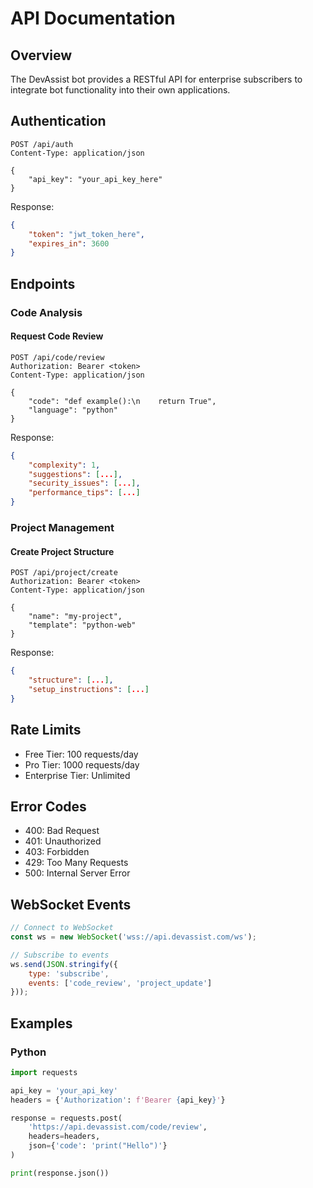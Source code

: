 # API Documentation

## Overview

The DevAssist bot provides a RESTful API for enterprise subscribers to integrate bot functionality into their own applications.

## Authentication

```http
POST /api/auth
Content-Type: application/json

{
    "api_key": "your_api_key_here"
}
```

Response:
```json
{
    "token": "jwt_token_here",
    "expires_in": 3600
}
```

## Endpoints

### Code Analysis

#### Request Code Review
```http
POST /api/code/review
Authorization: Bearer <token>
Content-Type: application/json

{
    "code": "def example():\n    return True",
    "language": "python"
}
```

Response:
```json
{
    "complexity": 1,
    "suggestions": [...],
    "security_issues": [...],
    "performance_tips": [...]
}
```

### Project Management

#### Create Project Structure
```http
POST /api/project/create
Authorization: Bearer <token>
Content-Type: application/json

{
    "name": "my-project",
    "template": "python-web"
}
```

Response:
```json
{
    "structure": [...],
    "setup_instructions": [...]
}
```

## Rate Limits

- Free Tier: 100 requests/day
- Pro Tier: 1000 requests/day
- Enterprise Tier: Unlimited

## Error Codes

- 400: Bad Request
- 401: Unauthorized
- 403: Forbidden
- 429: Too Many Requests
- 500: Internal Server Error

## WebSocket Events

```javascript
// Connect to WebSocket
const ws = new WebSocket('wss://api.devassist.com/ws');

// Subscribe to events
ws.send(JSON.stringify({
    type: 'subscribe',
    events: ['code_review', 'project_update']
}));
```

## Examples

### Python
```python
import requests

api_key = 'your_api_key'
headers = {'Authorization': f'Bearer {api_key}'}

response = requests.post(
    'https://api.devassist.com/code/review',
    headers=headers,
    json={'code': 'print("Hello")'}
)

print(response.json())
```